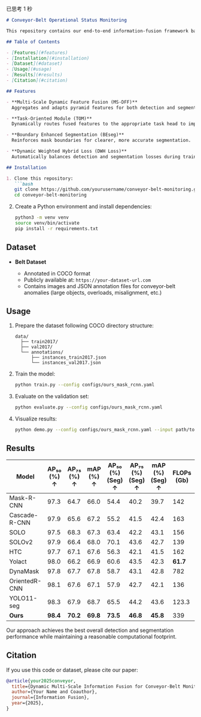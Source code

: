 已思考 1 秒


````markdown
# Conveyor-Belt Operational Status Monitoring

This repository contains our end-to-end information-fusion framework based on Mask R-CNN for joint detection and segmentation of conveyor-belt operating states. We integrate three novel modules—MS-DFF, TOM, and BEseg—along with a Dynamic Weighted Hybrid Loss to deliver superior performance in challenging industrial scenarios with widely varying object scales.

## Table of Contents

- [Features](#features)  
- [Installation](#installation)  
- [Dataset](#dataset)  
- [Usage](#usage)  
- [Results](#results)  
- [Citation](#citation)  

## Features

- **Multi-Scale Dynamic Feature Fusion (MS-DFF)**  
  Aggregates and adapts pyramid features for both detection and segmentation in one unified backbone.

- **Task-Oriented Module (TOM)**  
  Dynamically routes fused features to the appropriate task head to improve multi-task collaboration.

- **Boundary Enhanced Segmentation (BEseg)**  
  Reinforces mask boundaries for clearer, more accurate segmentation.

- **Dynamic Weighted Hybrid Loss (DWH Loss)**  
  Automatically balances detection and segmentation losses during training.

## Installation

1. Clone this repository:  
   ```bash
   git clone https://github.com/yourusername/conveyor-belt-monitoring.git
   cd conveyor-belt-monitoring
````

2. Create a Python environment and install dependencies:

   ```bash
   python3 -m venv venv
   source venv/bin/activate
   pip install -r requirements.txt
   ```

## Dataset

* **Belt Dataset**

  * Annotated in COCO format
  * Publicly available at: `https://your-dataset-url.com`
  * Contains images and JSON annotation files for conveyor-belt anomalies (large objects, overloads, misalignment, etc.)

## Usage

1. Prepare the dataset following COCO directory structure:

   ```
   data/
     ├── train2017/
     ├── val2017/
     └── annotations/
         ├── instances_train2017.json
         └── instances_val2017.json
   ```
2. Train the model:

   ```bash
   python train.py --config configs/ours_mask_rcnn.yaml
   ```
3. Evaluate on the validation set:

   ```bash
   python evaluate.py --config configs/ours_mask_rcnn.yaml
   ```
4. Visualize results:

   ```bash
   python demo.py --config configs/ours_mask_rcnn.yaml --input path/to/image.jpg
   ```

## Results

| Model         | AP₅₀ (%) ↑ | AP₇₅ (%) ↑ | mAP (%) ↑ | AP₅₀ (%) (Seg) ↑ | AP₇₅ (%) (Seg) ↑ | mAP (%) (Seg) ↑ | FLOPs (Gb) | Params (Mb) |
| ------------- | ---------- | ---------- | --------- | ---------------- | ---------------- | --------------- | ---------- | ----------- |
| Mask-R-CNN    | 97.3       | 64.7       | 66.0      | 54.4             | 40.2             | 39.7            | 142        | 43.99       |
| Cascade-R-CNN | 97.9       | 65.6       | 67.2      | 55.2             | 41.5             | 42.4            | 163        | 77.03       |
| SOLO          | 97.5       | 68.3       | 67.3      | 63.4             | 42.2             | 43.1            | 156        | 36.13       |
| SOLOv2        | 97.9       | 66.4       | 68.0      | 70.1             | 43.6             | 42.7            | 139        | 46.24       |
| HTC           | 97.7       | 67.1       | 67.6      | 56.3             | 42.1             | 41.5            | 162        | 79.97       |
| Yolact        | 98.0       | 66.2       | 66.9      | 60.6             | 43.5             | 42.3            | **61.7**   | 34.75       |
| DynaMask      | 97.8       | 67.7       | 67.8      | 58.7             | 43.1             | 42.8            | 782        | 56.3        |
| OrientedR-CNN | 98.1       | 67.6       | 67.1      | 57.9             | 42.7             | 42.1            | 136        | 51.7        |
| YOLO11-seg    | 98.3       | 67.9       | 68.7      | 65.5             | 44.2             | 43.6            | 123.3      | **22.4**    |
| **Ours**      | **98.4**   | **70.2**   | **69.8**  | **73.5**         | **46.8**         | **45.8**        | 339        | 63.72       |

Our approach achieves the best overall detection and segmentation performance while maintaining a reasonable computational footprint.

## Citation

If you use this code or dataset, please cite our paper:

```bibtex
@article{your2025conveyor,
  title={Dynamic Multi-Scale Information Fusion for Conveyor-Belt Monitoring},
  author={Your Name and Coauthor},
  journal={Information Fusion},
  year={2025},
}
```

```
```
